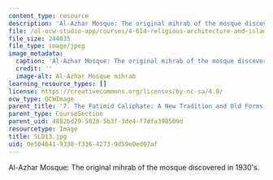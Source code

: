 ```yaml
---
content_type: resource
description: 'Al-Azhar Mosque: The original mihrab of the mosque discovered in 1930''s.'
file: /ol-ocw-studio-app/courses/4-614-religious-architecture-and-islamic-cultures-fall-2002/0e5046419338f33642739d59e0ed07af_SLD13.jpg
file_size: 244035
file_type: image/jpeg
image_metadata:
  caption: 'Al-Azhar Mosque: The original mihrab of the mosque discovered in 1930''s.'
  credit: ''
  image-alt: Al-Azhar Mosque mihrab
learning_resource_types: []
license: https://creativecommons.org/licenses/by-nc-sa/4.0/
ocw_type: OCWImage
parent_title: '7. The Fatimid Caliphate: A New Tradition and Old Forms'
parent_type: CourseSection
parent_uid: 4882bd29-5828-5b3f-3de4-f7dfa398509d
resourcetype: Image
title: SLD13.jpg
uid: 0e504641-9338-f336-4273-9d59e0ed07af
---
```

Al-Azhar Mosque: The original mihrab of the mosque discovered in 1930's.